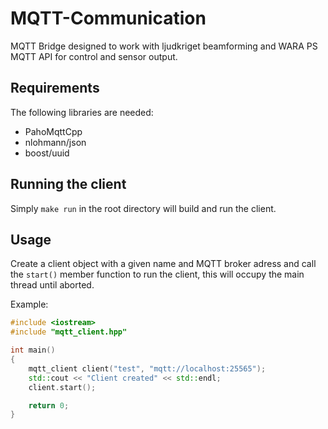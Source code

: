 # MQTT-Communication
MQTT Bridge designed to work with ljudkriget beamforming and WARA PS MQTT API for control and sensor output.

## Requirements
The following libraries are needed:
- PahoMqttCpp
- nlohmann/json
- boost/uuid

## Running the client
Simply `make run` in the root directory will build and run the client.

## Usage
Create a client object with a given name and MQTT broker adress and call the `start()` member function to run the client, this will occupy the main thread until aborted.

Example:
```cpp
#include <iostream>
#include "mqtt_client.hpp"

int main()
{
    mqtt_client client("test", "mqtt://localhost:25565");
    std::cout << "Client created" << std::endl;
    client.start();

    return 0;
}
```